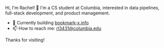 Hi, I'm Rachel! 👋 I'm a CS student at Columbia, interested in data pipelines, full-stack development, and product management.

- 🌱 Currently building [bookmark-x.info](https://bookmark-x.info)
- 📫 How to reach me: [rl3431@columbia.edu](mailto:rl3431@columbia.edu)

Thanks for visiting!

<!--
**reiyi-lai/reiyi-lai** is a ✨ _special_ ✨ repository because its `README.md` (this file) appears on your GitHub profile.

Here are some ideas to get you started:

- 🔭 I’m currently working on ...
- 🌱 I’m currently learning ...
- 👯 I’m looking to collaborate on ...
- 🤔 I’m looking for help with ...
- 💬 Ask me about ...
- 📫 How to reach me: ...
- 😄 Pronouns: ...
- ⚡ Fun fact: ...
-->
